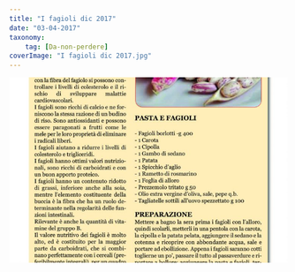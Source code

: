 ```yaml
---
title: "I fagioli dic 2017"
date: "03-04-2017"
taxonomy: 
    tag: [Da-non-perdere]
coverImage: "I fagioli dic 2017.jpg"
---
```


![assemblea 2022](images/I%20fagioli%20dic%202017.jpg)
